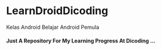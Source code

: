 # LearnDroidDicoding
Kelas Android Belajar Android Pemula

#### Just A Repository For My Learning Progress At Dicoding ...




